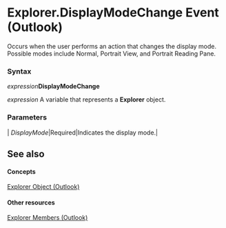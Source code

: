 
# Explorer.DisplayModeChange Event (Outlook)

Occurs when the user performs an action that changes the display mode. Possible modes include Normal, Portrait View, and Portrait Reading Pane.


### Syntax

 _expression_**DisplayModeChange**

 _expression_ A variable that represents a **Explorer** object.


### Parameters



| _DisplayMode_|Required|Indicates the display mode.|

## See also


#### Concepts


[Explorer Object (Outlook)](026591e5-049f-503a-4166-34e6dbc225fb.md)
#### Other resources


[Explorer Members (Outlook)](4412c507-4dcd-6005-b9c8-11824624250d.md)
